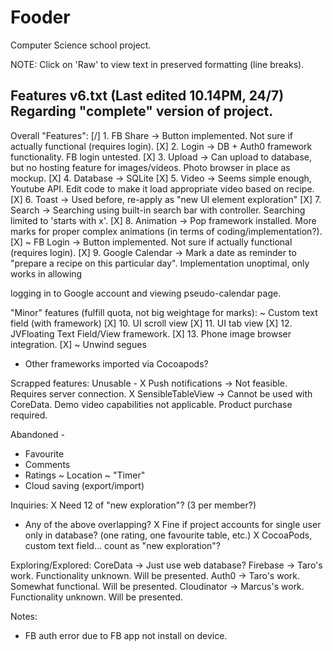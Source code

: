 # Fooder
Computer Science school project.

NOTE: Click on 'Raw' to view text in preserved formatting (line breaks).

Features v6.txt (Last edited 10.14PM, 24/7)
Regarding "complete" version of project.
------------------------------------------------

Overall "Features":
[/] 1. FB Share -> Button implemented. Not sure if actually functional (requires login).
[X] 2. Login -> DB + Auth0 framework functionality. FB login untested.
[X] 3. Upload -> Can upload to database, but no hosting feature for images/videos. Photo browser in place as mockup.
[X] 4. Database -> SQLite
[X] 5. Video -> Seems simple enough, Youtube API. Edit code to make it load appropriate video based on recipe.
[X] 6. Toast -> Used before, re-apply as "new UI element exploration"
[X] 7. Search -> Searching using built-in search bar with controller. Searching limited to 'starts with x'.
[X] 8. Animation -> Pop framework installed. More marks for proper complex animations (in terms of coding/implementation?).
[X] ~ FB Login -> Button implemented. Not sure if actually functional (requires login).
[X] 9. Google Calendar -> Mark a date as reminder to "prepare a recipe on this particular day". Implementation unoptimal, only works in allowing 

logging in to Google account and viewing pseudo-calendar page.

<NEW> "Minor" features (fulfill quota, not big weightage for marks):
~ Custom text field (with framework)
[X] 10. UI scroll view
[X] 11. UI tab view
[X] 12. JVFloating Text Field/View framework.
[X] 13. Phone image browser integration.
[X] ~ Unwind segues

+ Other frameworks imported via Cocoapods?

Scrapped features:
Unusable -
X Push notifications -> Not feasible. Requires server connection.
X SensibleTableView -> Cannot be used with CoreData. Demo video capabilities not applicable. Product purchase required.

Abandoned - 
- Favourite
- Comments
- Ratings
~ Location
~ "Timer"
- Cloud saving (export/import)

Inquiries:
X Need 12 of "new exploration"? (3 per member?)
* Any of the above overlapping?
X Fine if project accounts for single user only in database? (one rating, one favourite table, etc.)
X CocoaPods, custom text field... count as "new exploration"?

Exploring/Explored:
CoreData -> Just use web database?
Firebase -> Taro's work. Functionality unknown. Will be presented.
Auth0 -> Taro's work. Somewhat functional. Will be presented.
Cloudinator -> Marcus's work. Functionality unknown. Will be presented.

Notes:
- FB auth error due to FB app not install on device.
